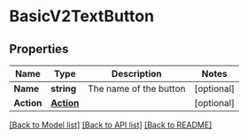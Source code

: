 # BasicV2TextButton

## Properties

Name | Type | Description | Notes
------------ | ------------- | ------------- | -------------
**Name** | **string** | The name of the button | [optional] 
**Action** | [**Action**](Action.md) |  | [optional] 

[[Back to Model list]](../README.md#documentation-for-models) [[Back to API list]](../README.md#documentation-for-api-endpoints) [[Back to README]](../README.md)


